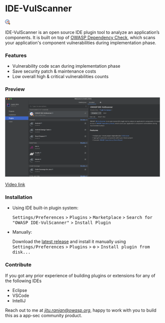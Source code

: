 # IDE-VulScanner

![IDE-VulScanner](/assets/images/pluginIcon.png)

IDE-VulScanner is an open source IDE plugin tool to analyze an application’s components. It is built on top of [OWASP Dependency Check](https://owasp.org/www-project-dependency-check/), which scans your application's component vulnerabilities during implementation phase.

### Features

* Vulnerability code scan during implementation phase
* Save security patch & maintenance costs
* Low overall high & critical vulnerabilities counts


### Preview

![intelliJ](/assets/images/intellij-preview.png)

[Video link](https://www.youtube.com/watch?v=T2tFPMnX94c "Open In New Tab")

### Installation

- Using IDE built-in plugin system:

  <kbd>Settings/Preferences</kbd> > <kbd>Plugins</kbd> > <kbd>Marketplace</kbd> > <kbd>Search for "OWASP IDE-VulScanner"</kbd> >
  <kbd>Install Plugin</kbd>

- Manually:

  Download the [latest release](https://plugins.jetbrains.com/files/21353/313112/OWASP_IDE-VulScanner-1.0.0.zip) and install it manually using
  <kbd>Settings/Preferences</kbd> > <kbd>Plugins</kbd> > <kbd>⚙️</kbd> > <kbd>Install plugin from disk...</kbd>




### Contribute
If you got any prior experience of building plugins or extensions for any of the following IDEs 
* Eclipse
* VSCode
* IntelliJ

Reach out to me at *jitu.ranjan@owasp.org*, happy to work with you to build this as a app-sec community product.


